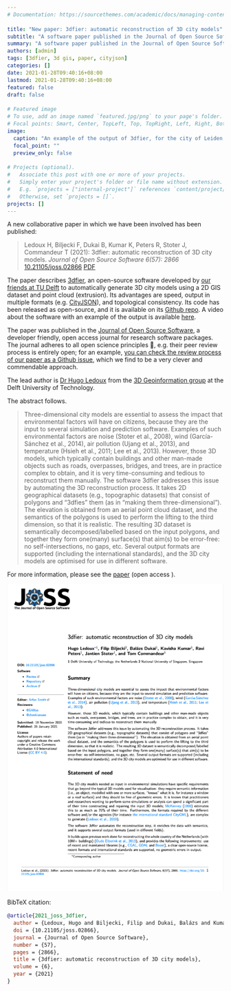 ```yaml
---
# Documentation: https://sourcethemes.com/academic/docs/managing-content/

title: "New paper: 3dfier: automatic reconstruction of 3D city models"
subtitle: "A software paper published in the Journal of Open Source Software."
summary: "A software paper published in the Journal of Open Source Software."
authors: [admin]
tags: [3dfier, 3d gis, paper, cityjson]
categories: []
date: 2021-01-28T09:40:16+08:00
lastmod: 2021-01-28T09:40:16+08:00
featured: false
draft: false

# Featured image
# To use, add an image named `featured.jpg/png` to your page's folder.
# Focal points: Smart, Center, TopLeft, Top, TopRight, Left, Right, BottomLeft, Bottom, BottomRight.
image:
  caption: "An example of the output of 3dfier, for the city of Leiden in the Netherlands."
  focal_point: ""
  preview_only: false

# Projects (optional).
#   Associate this post with one or more of your projects.
#   Simply enter your project's folder or file name without extension.
#   E.g. `projects = ["internal-project"]` references `content/project/deep-learning/index.md`.
#   Otherwise, set `projects = []`.
projects: []
---
```


A new collaborative paper in which we have been involved has been published:

> Ledoux H, Biljecki F, Dukai B, Kumar K, Peters R, Stoter J, Commandeur T (2021): 3dfier: automatic reconstruction of 3D city models. _Journal of Open Source Software 6(57): 2866_ [<i class="ai ai-doi-square ai"></i> 10.21105/joss.02866](https://doi.org/10.21105/joss.02866) [<i class="far fa-file-pdf"></i> PDF](/publication/2021-joss-3-dfier/2021-joss-3-dfier.pdf) <i class="ai ai-open-access-square ai"></i>

The paper describes [3dfier](https://github.com/tudelft3d/3dfier), an open-source software developed by [our friends at TU Delft](https://3d.bk.tudelft.nl) to automatically generate 3D city models using a 2D GIS dataset and point cloud (extrusion).
Its advantages are speed, output in multiple formats (e.g. [CityJSON](https://www.cityjson.org)), and topological consistency.
Its code has been released as open-source, and it is available on its [Github repo](https://github.com/tudelft3d/3dfier).
A video about the software with an example of the output is available [here](https://vimeo.com/181421237).

The paper was published in the [Journal of Open Source Software](https://joss.theoj.org), a developer friendly, open access journal for research software packages.
The journal adheres to all open science principles :clap:, e.g. their peer review process is entirely open; for an example, [you can check the review process of our paper as a Github issue](https://github.com/openjournals/joss-reviews/issues/2866), which we find to be a very clever and commendable approach.

The lead author is [Dr Hugo Ledoux](https://3d.bk.tudelft.nl/hledoux/) from the [3D Geoinformation group](https://3d.bk.tudelft.nl) at the Delft University of Technology.



The abstract follows.
> Three-dimensional city models are essential to assess the impact that environmental factors will have on citizens, because they are the input to several simulation and prediction software. Examples of such environmental factors are noise (Stoter et al., 2008), wind (Garcı́a-Sánchez et al., 2014), air pollution (Ujang et al., 2013), and temperature (Hsieh et al., 2011; Lee et al., 2013).
However, those 3D models, which typically contain buildings and other man-made objects such as roads, overpasses, bridges, and trees, are in practice complex to obtain, and it is very time-consuming and tedious to reconstruct them manually.
The software 3dfier addresses this issue by automating the 3D reconstruction process. It takes 2D geographical datasets (e.g., topographic datasets) that consist of polygons and “3dfies” them (as in “making them three-dimensional”). The elevation is obtained from an aerial point cloud dataset, and the semantics of the polygons is used to perform the lifting to the third dimension, so that it is realistic. The resulting 3D dataset is semantically decomposed/labelled based on the input polygons, and together they form one(many) surface(s) that aim(s) to be error-free: no self-intersections, no gaps, etc. Several output formats are supported (including the international standards), and the 3D city models are optimised for use in different software.

For more information, please see the [paper](/publication/2021-joss-3-dfier/) (open access <i class="ai ai-open-access-square ai"></i>).

[![](page-one.png)](/publication/2021-joss-3-dfier/)

BibTeX citation:
```bibtex
@article{2021_joss_3dfier,
  author = {Ledoux, Hugo and Biljecki, Filip and Dukai, Balázs and Kumar, Kavisha and Peters, Ravi and Stoter, Jantien and Commandeur, Tom},
  doi = {10.21105/joss.02866},
  journal = {Journal of Open Source Software},
  number = {57},
  pages = {2866},
  title = {3dfier: automatic reconstruction of 3D city models},
  volume = {6},
  year = {2021}
}
```


